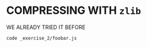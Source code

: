 # COMPRESSING WITH `zlib`

WE ALREADY TRIED IT BEFORE

```
code _exercise_2/foobar.js
```

```

```


